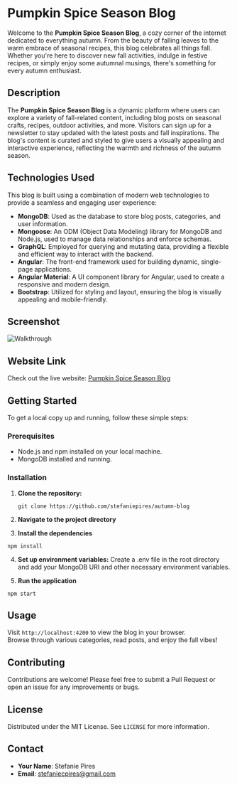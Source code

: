 # Pumpkin Spice Season Blog

Welcome to the **Pumpkin Spice Season Blog**, a cozy corner of the internet dedicated to everything autumn. From the beauty of falling leaves to the warm embrace of seasonal recipes, this blog celebrates all things fall. Whether you're here to discover new fall activities, indulge in festive recipes, or simply enjoy some autumnal musings, there's something for every autumn enthusiast.

## Description

The **Pumpkin Spice Season Blog** is a dynamic platform where users can explore a variety of fall-related content, including blog posts on seasonal crafts, recipes, outdoor activities, and more. Visitors can sign up for a newsletter to stay updated with the latest posts and fall inspirations. The blog's content is curated and styled to give users a visually appealing and interactive experience, reflecting the warmth and richness of the autumn season.

## Technologies Used

This blog is built using a combination of modern web technologies to provide a seamless and engaging user experience:

- **MongoDB**: Used as the database to store blog posts, categories, and user information.
- **Mongoose**: An ODM (Object Data Modeling) library for MongoDB and Node.js, used to manage data relationships and enforce schemas.
- **GraphQL**: Employed for querying and mutating data, providing a flexible and efficient way to interact with the backend.
- **Angular**: The front-end framework used for building dynamic, single-page applications.
- **Angular Material**: A UI component library for Angular, used to create a responsive and modern design.
- **Bootstrap**: Utilized for styling and layout, ensuring the blog is visually appealing and mobile-friendly.

## Screenshot

![Walkthrough](./walkthrough.gif)

## Website Link

Check out the live website: [Pumpkin Spice Season Blog](https://stef-psl-blog.web.app/#/home)

## Getting Started

To get a local copy up and running, follow these simple steps:

### Prerequisites

- Node.js and npm installed on your local machine.
- MongoDB installed and running.

### Installation

1. **Clone the repository:**

   `git clone https://github.com/stefaniepires/autumn-blog`

2. **Navigate to the project directory**

3. **Install the dependencies**

`npm install`

4. **Set up environment variables:**
   Create a .env file in the root directory and add your MongoDB URI and other necessary environment variables.

5. **Run the application**

`npm start`

## Usage

Visit `http://localhost:4200` to view the blog in your browser.  
Browse through various categories, read posts, and enjoy the fall vibes!

## Contributing

Contributions are welcome! Please feel free to submit a Pull Request or open an issue for any improvements or bugs.

## License

Distributed under the MIT License. See `LICENSE` for more information.

## Contact

- **Your Name**: Stefanie Pires
- **Email**: stefaniecpires@gmail.com
